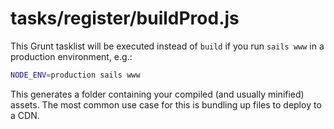 # tasks/register/buildProd.js

This Grunt tasklist will be executed instead of `build` if you run `sails www` in a production environment, e.g.:

```bash
NODE_ENV=production sails www
```

This generates a folder containing your compiled (and usually minified)
assets.  The most common use case for this is bundling up files to
deploy to a CDN.

<docmeta name="displayName" value="buildProd.js">
